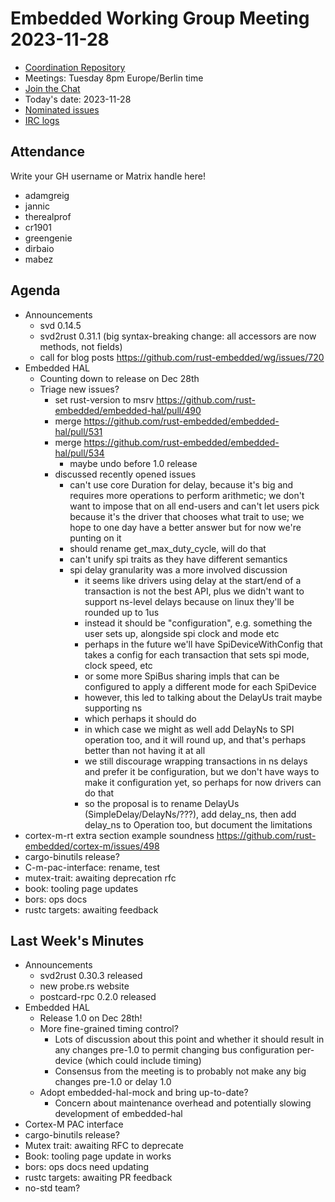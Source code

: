 # Embedded Working Group Meeting 2023-11-28

* [Coordination Repository]
* Meetings: Tuesday 8pm Europe/Berlin time
* [Join the Chat]
* Today's date: 2023-11-28
* [Nominated issues](https://github.com/search?q=org%3Arust-embedded+label%3Anominated+is%3Aopen&type=Issues)
* [IRC logs]

[Coordination Repository]: https://github.com/rust-embedded/wg
[Join the Chat]: https://matrix.to/#/#rust-embedded:matrix.org
[IRC logs]: https://libera.irclog.whitequark.org/rust-embedded/2023-11-28

## Attendance

Write your GH username or Matrix handle here!

* adamgreig
* jannic
* therealprof
* cr1901
* greengenie
* dirbaio
* mabez

## Agenda

* Announcements
    * svd 0.14.5
    * svd2rust 0.31.1 (big syntax-breaking change: all accessors are now methods, not fields)
    * call for blog posts https://github.com/rust-embedded/wg/issues/720
* Embedded HAL
    * Counting down to release on Dec 28th
    * Triage new issues?
        * set rust-version to msrv https://github.com/rust-embedded/embedded-hal/pull/490
        * merge https://github.com/rust-embedded/embedded-hal/pull/531
        * merge https://github.com/rust-embedded/embedded-hal/pull/534
            * maybe undo before 1.0 release
        * discussed recently opened issues
            * can't use core Duration for delay, because it's big and requires more operations to perform arithmetic; we don't want to impose that on all end-users and can't let users pick because it's the driver that chooses what trait to use; we hope to one day have a better answer but for now we're punting on it
            * should rename get_max_duty_cycle, will do that
            * can't unify spi traits as they have different semantics
            * spi delay granularity was a more involved discussion
                * it seems like drivers using delay at the start/end of a transaction is not the best API, plus we didn't want to support ns-level delays because on linux they'll be rounded up to 1us
                * instead it should be "configuration", e.g. something the user sets up, alongside spi clock and mode etc
                * perhaps in the future we'll have SpiDeviceWithConfig that takes a config for each transaction that sets spi mode, clock speed, etc
                * or some more SpiBus sharing impls that can be configured to apply a different mode for each SpiDevice
                * however, this led to talking about the DelayUs trait maybe supporting ns
                * which perhaps it should do
                * in which case we might as well add DelayNs to SPI operation too, and it will round up, and that's perhaps better than not having it at all
                * we still discourage wrapping transactions in ns delays and prefer it be configuration, but we don't have ways to make it configuration yet, so perhaps for now drivers can do that
                * so the proposal is to rename DelayUs (SimpleDelay/DelayNs/???), add delay_ns, then add delay_ns to Operation too, but document the limitations
* cortex-m-rt extra section example soundness https://github.com/rust-embedded/cortex-m/issues/498
* cargo-binutils release?
* C-m-pac-interface: rename, test
* mutex-trait: awaiting deprecation rfc
* book: tooling page updates
* bors: ops docs
* rustc targets: awaiting feedback

## Last Week's Minutes

* Announcements
    * svd2rust 0.30.3 released
    * new probe.rs website
    * postcard-rpc 0.2.0 released
* Embedded HAL
    * Release 1.0 on Dec 28th!
    * More fine-grained timing control? 
        * Lots of discussion about this point and whether it should result in any changes pre-1.0 to permit changing bus configuration per-device (which could include timing)
        * Consensus from the meeting is to probably not make any big changes pre-1.0 or delay 1.0
    * Adopt embedded-hal-mock and bring up-to-date?
        * Concern about maintenance overhead and potentially slowing development of embedded-hal
* Cortex-M PAC interface
* cargo-binutils release?
* Mutex trait: awaiting RFC to deprecate
* Book: tooling page update in works
* bors: ops docs need updating
* rustc targets: awaiting PR feedback
* no-std team?
